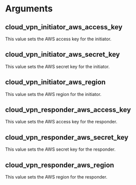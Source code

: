 # Arguments

## cloud_vpn_initiator_aws_access_key

This value sets the AWS access key for the initiator.

## cloud_vpn_initiator_aws_secret_key

This value sets the AWS secret key for the initiator.

## cloud_vpn_initiator_aws_region

This value sets the AWS region for the initiator.

## cloud_vpn_responder_aws_access_key

This value sets the AWS access key for the responder.

## cloud_vpn_responder_aws_secret_key

This value sets the AWS secret key for the responder.

## cloud_vpn_responder_aws_region

This value sets the AWS region for the responder.
